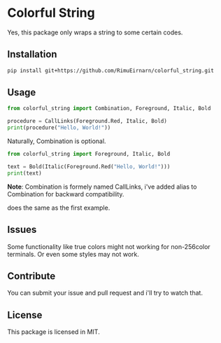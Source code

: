 # Colorful String

Yes, this package only wraps a string to some certain codes.

## Installation

```sh
pip install git+https://github.com/RimuEirnarn/colorful_string.git
```

## Usage

```python
from colorful_string import Combination, Foreground, Italic, Bold

procedure = CallLinks(Foreground.Red, Italic, Bold)
print(procedure("Hello, World!"))
```

Naturally, Combination is optional.

```python
from colorful_string import Foreground, Italic, Bold

text = Bold(Italic(Foreground.Red("Hello, World!")))
print(text)
```

**Note**: Combination is formely named CallLinks, i've added alias to Combination for backward compatibility.

does the same as the first example.

## Issues

Some functionality like true colors might not working for non-256color terminals. Or even some styles may not work.

## Contribute

You can submit your issue and pull request and i'll try to watch that.

## License

This package is licensed in MIT.

